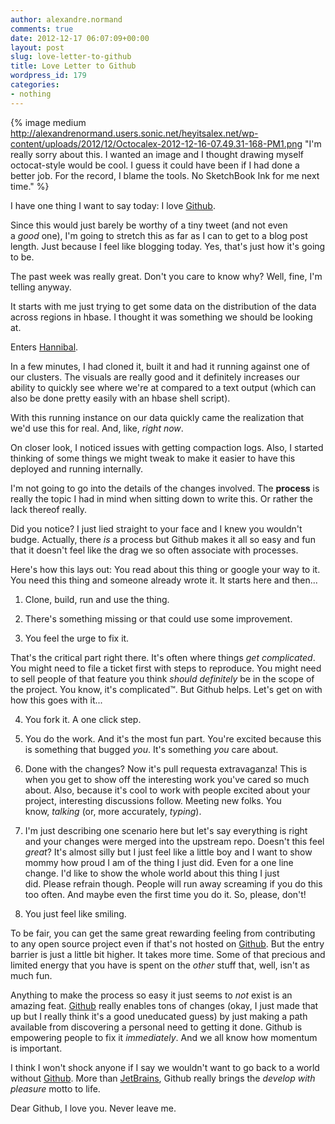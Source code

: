 ```yaml
---
author: alexandre.normand
comments: true
date: 2012-12-17 06:07:09+00:00
layout: post
slug: love-letter-to-github
title: Love Letter to Github
wordpress_id: 179
categories:
- nothing
---
```


{% image medium http://alexandrenormand.users.sonic.net/heyitsalex.net/wp-content/uploads/2012/12/Octocalex-2012-12-16-07.49.31-168-PM1.png "I'm really sorry about this. I wanted an image and I thought drawing myself octocat-style would be cool. I guess it could have been if I had done a better job. For the record, I blame the tools. No SketchBook Ink for me next time." %}

I have one thing I want to say today: I love [Github](https://github.com/).

Since this would just barely be worthy of a tiny tweet (and not even a _good_ one), I'm going to stretch this as far as I can to get to a blog post length. Just because I feel like blogging today. Yes, that's just how it's going to be.

The past week was really great. Don't you care to know why? Well, fine, I'm telling anyway.

It starts with me just trying to get some data on the distribution of the data across regions in hbase. I thought it was something we should be looking at.

Enters [Hannibal](https://github.com/sentric/hannibal).

In a few minutes, I had cloned it, built it and had it running against one of our clusters. The visuals are really good and it definitely increases our ability to quickly see where we're at compared to a text output (which can also be done pretty easily with an hbase shell script).

With this running instance on our data quickly came the realization that we'd use this for real. And, like, _right now_.

On closer look, I noticed issues with getting compaction logs. Also, I started thinking of some things we might tweak to make it easier to have this deployed and running internally.

I'm not going to go into the details of the changes involved. The **process** is really the topic I had in mind when sitting down to write this. Or rather the lack thereof really.

Did you notice? I just lied straight to your face and I knew you wouldn't budge. Actually, there _is_ a process but Github makes it all so easy and fun that it doesn't feel like the drag we so often associate with processes.

Here's how this lays out: You read about this thing or google your way to it. You need this thing and someone already wrote it. It starts here and then...



	
  1. Clone, build, run and use the thing.

	
  2. There's something missing or that could use some improvement.

	
  3. You feel the urge to fix it.


That's the critical part right there. It's often where things _get complicated_. You might need to file a ticket first with steps to reproduce. You might need to sell people of that feature you think _should definitely_ be in the scope of the project. You know, it's complicated™. But Github helps. Let's get on with how this goes with it...



	
  4. You fork it. A one click step.

	
  5. You do the work. And it's the most fun part. You're excited because this is something that bugged _you_. It's something _you_ care about.

	
  6. Done with the changes? Now it's pull requesta extravaganza! This is when you get to show off the interesting work you've cared so much about. Also, because it's cool to work with people excited about your project, interesting discussions follow. Meeting new folks. You know, _talking_ (or, more accurately, _typing_).

	
  7. I'm just describing one scenario here but let's say everything is right and your changes were merged into the upstream repo. Doesn't this feel _great_? It's almost silly but I just feel like a little boy and I want to show mommy how proud I am of the thing I just did. Even for a one line change. I'd like to show the whole world about this thing I just did. Please refrain though. People will run away screaming if you do this too often. And maybe even the first time you do it. So, please, don't!

	
  8. You just feel like smiling.


To be fair, you can get the same great rewarding feeling from contributing to any open source project even if that's not hosted on [Github](https://github.com/). But the entry barrier is just a little bit higher. It takes more time. Some of that precious and limited energy that you have is spent on the _other_ stuff that, well, isn't as much fun.

Anything to make the process so easy it just seems to _not_ exist is an amazing feat. [Github](https://github.com/) really enables tons of changes (okay, I just made that up but I really think it's a good uneducated guess) by just making a path available from discovering a personal need to getting it done. Github is empowering people to fix it _immediately_. And we all know how momentum is important.

I think I won't shock anyone if I say we wouldn't want to go back to a world without [Github](https://github.com/). More than [JetBrains](http://www.jetbrains.com/), Github really brings the _develop with pleasure_ motto to life.

Dear Github, I love you. Never leave me.
